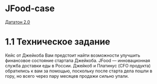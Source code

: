 # JFood-case
[Дататон 2.0](https://event.centraluniversity.ru/dataton)


# 1.1 Техническое задание

Кейс от Джейкоба
Вам предстоит найти возможности улучшить финансовое состояние стартапа Джейкоба. JFood — инновационная служба доставки еды в России. Джейкоб и Платинус (CFO продукта) обратились к вам за помощью, поскольку после старта дела пошли в гору, но всего через пару месяцев продажи сильно упали.

